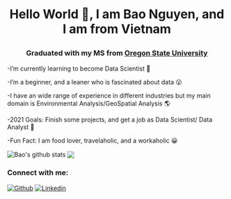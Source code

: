 # <p align="center"> Hello World 👋, I am Bao Nguyen, and I am from Vietnam </p> 

### <p align="center"> Graduated with my MS from [Oregon State University](https://gradschool.oregonstate.edu/story/bao-khanh-nguyen) </p> 



-I’m currently learning to become Data Scientist 🌱

-I’m a beginner, and a leaner who is fascinated about data 😮

-I have an wide range of experience in different industries but my main domain is Environmental Analysis/GeoSpatial Analysis 🌎

-2021 Goals: Finish some projects, and get a job as Data Scientist/ Data Analyst 🌻

-Fun Fact: I am food lover, travelaholic, and a workaholic  😀




<img align="center" src="https://github-readme-stats.vercel.app/api?username=Khanhbao8695&show_icons=true&include_all_commits=true&theme=radical" alt="Bao's github stats" />
<img align="center" src="https://github-readme-stats.vercel.app/api/top-langs/?username=Khanhbao8695&layout=compact&theme=radical" />



### Connect with me:
[![Github](https://img.shields.io/badge/GitHub-100000?style=for-the-badge&logo=github&logoColor=white)](https://github.com/Khanhbao8695)
[![Linkedin](https://img.shields.io/badge/LinkedIn-0077B5?style=for-the-badge&logo=linkedin&logoColor=white)](https://www.linkedin.com/in/khanhbaonguyen8695/)

